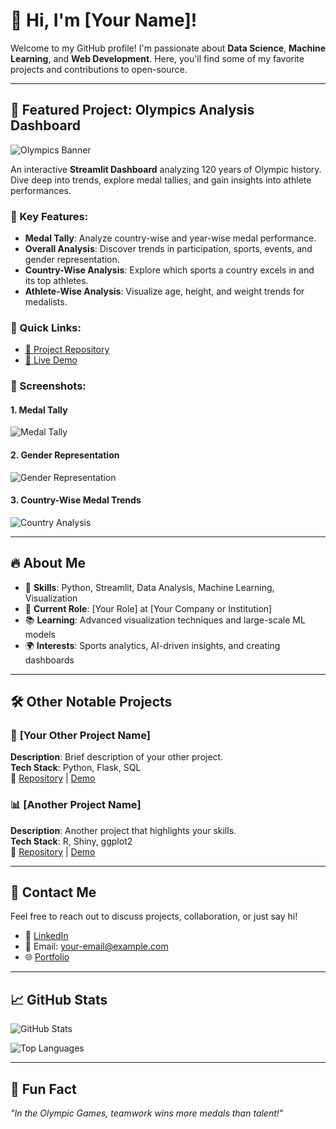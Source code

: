 # 👋 Hi, I'm [Your Name]!

Welcome to my GitHub profile! I'm passionate about **Data Science**, **Machine Learning**, and **Web Development**. Here, you'll find some of my favorite projects and contributions to open-source.

---

## 🏅 Featured Project: **Olympics Analysis Dashboard**

![Olympics Banner](https://via.placeholder.com/1000x300) <!-- Replace this with your actual image link -->

An interactive **Streamlit Dashboard** analyzing 120 years of Olympic history. Dive deep into trends, explore medal tallies, and gain insights into athlete performances.

### 🌟 Key Features:
- **Medal Tally**: Analyze country-wise and year-wise medal performance.
- **Overall Analysis**: Discover trends in participation, sports, events, and gender representation.
- **Country-Wise Analysis**: Explore which sports a country excels in and its top athletes.
- **Athlete-Wise Analysis**: Visualize age, height, and weight trends for medalists.

### 🔗 Quick Links:
- [📂 Project Repository](https://github.com/yourusername/olympics_analysis)
- [🚀 Live Demo](https://your-app.streamlit.app)

### 📸 Screenshots:
#### 1. **Medal Tally**
![Medal Tally](https://via.placeholder.com/800x400) <!-- Replace this with your actual screenshot link -->

#### 2. **Gender Representation**
![Gender Representation](https://via.placeholder.com/800x400) <!-- Replace this with your actual screenshot link -->

#### 3. **Country-Wise Medal Trends**
![Country Analysis](https://via.placeholder.com/800x400) <!-- Replace this with your actual screenshot link -->

---

## 🔥 About Me
- 🧠 **Skills**: Python, Streamlit, Data Analysis, Machine Learning, Visualization
- 💼 **Current Role**: [Your Role] at [Your Company or Institution]
- 📚 **Learning**: Advanced visualization techniques and large-scale ML models
- 🌍 **Interests**: Sports analytics, AI-driven insights, and creating dashboards

---

## 🛠️ Other Notable Projects

### 🎨 **[Your Other Project Name]**
**Description**: Brief description of your other project.  
**Tech Stack**: Python, Flask, SQL  
🔗 [Repository](https://github.com/yourusername/other_project) | [Demo](https://your-demo-link.com)

### 📊 **[Another Project Name]**
**Description**: Another project that highlights your skills.  
**Tech Stack**: R, Shiny, ggplot2  
🔗 [Repository](https://github.com/yourusername/another_project) | [Demo](https://another-demo-link.com)

---

## 📧 Contact Me

Feel free to reach out to discuss projects, collaboration, or just say hi!  
- 💼 [LinkedIn](https://linkedin.com/in/your-profile)
- 📧 Email: [your-email@example.com](mailto:your-email@example.com)
- 🌐 [Portfolio](https://yourportfolio.com)

---

## 📈 GitHub Stats

![GitHub Stats](https://github-readme-stats.vercel.app/api?username=yourusername&show_icons=true&theme=radical)

![Top Languages](https://github-readme-stats.vercel.app/api/top-langs/?username=yourusername&layout=compact&theme=radical)

---

## 📝 Fun Fact
*"In the Olympic Games, teamwork wins more medals than talent!"*


